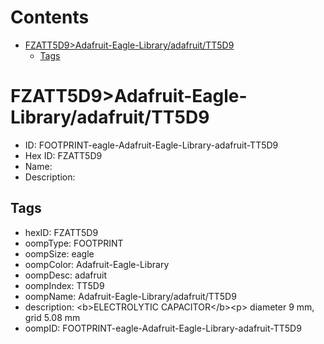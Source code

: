 



Contents
========

* [FZATT5D9>Adafruit-Eagle-Library/adafruit/TT5D9](#fzatt5d9adafruit-eagle-libraryadafruittt5d9)
	* [Tags](#tags)

# FZATT5D9>Adafruit-Eagle-Library/adafruit/TT5D9

- ID: FOOTPRINT-eagle-Adafruit-Eagle-Library-adafruit-TT5D9
- Hex ID: FZATT5D9
- Name: 
- Description: 

## Tags

- hexID: FZATT5D9
- oompType: FOOTPRINT
- oompSize: eagle
- oompColor: Adafruit-Eagle-Library
- oompDesc: adafruit
- oompIndex: TT5D9
- oompName: Adafruit-Eagle-Library/adafruit/TT5D9
- description: &lt;b&gt;ELECTROLYTIC CAPACITOR&lt;/b&gt;&lt;p&gt;
diameter 9 mm, grid 5.08 mm
- oompID: FOOTPRINT-eagle-Adafruit-Eagle-Library-adafruit-TT5D9
